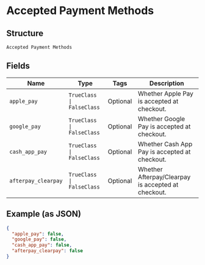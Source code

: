 
# Accepted Payment Methods

## Structure

`Accepted Payment Methods`

## Fields

| Name | Type | Tags | Description |
|  --- | --- | --- | --- |
| `apple_pay` | `TrueClass \| FalseClass` | Optional | Whether Apple Pay is accepted at checkout. |
| `google_pay` | `TrueClass \| FalseClass` | Optional | Whether Google Pay is accepted at checkout. |
| `cash_app_pay` | `TrueClass \| FalseClass` | Optional | Whether Cash App Pay is accepted at checkout. |
| `afterpay_clearpay` | `TrueClass \| FalseClass` | Optional | Whether Afterpay/Clearpay is accepted at checkout. |

## Example (as JSON)

```json
{
  "apple_pay": false,
  "google_pay": false,
  "cash_app_pay": false,
  "afterpay_clearpay": false
}
```

